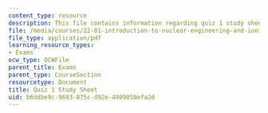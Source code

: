 ```yaml
---
content_type: resource
description: This file contains information regarding quiz 1 study sheet.
file: /media/courses/22-01-introduction-to-nuclear-engineering-and-ionizing-radiation-fall-2016/b6ddbe9c9693875cd92e4909058efa2d_MIT22_01F16_Quiz1_Study.pdf
file_type: application/pdf
learning_resource_types:
- Exams
ocw_type: OCWFile
parent_title: Exams
parent_type: CourseSection
resourcetype: Document
title: Quiz 1 Study Sheet
uid: b6ddbe9c-9693-875c-d92e-4909058efa2d
---
```

